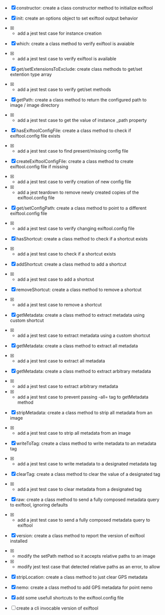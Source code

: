 
- [x] constructor: create a class constructor method to initialize exiftool
- [x] init: create an options object to set exiftool output behavior
- [x] - add a jest test case for instance creation
- [x] which: create a class method to verify exiftool is avaiable
- [x] - add a jest test case to verify exiftool is available
- [x] get/setExtensionsToExclude: create class methods to get/set extention type array
- [x] - add a jest test case to verify get/set methods
- [x] getPath: create a class method to return the configured path to image / image directory
- [x] - add a jest test case to get the value of instance \_path property
- [x] hasExiftoolConfigFile: create a class method to check if exiftool.config file exists
- [x] - add a jest test case to find present/missing config file
- [x] createExiftoolConfigFile: create a class method to create exiftool.config file if missing
- [x] - add a jest test case to verify creation of new config file
- [x] - add a jest teardown to remove newly created copies of the exiftool.config file
- [x] get/setConfigPath: create a class method to point to a different exiftool.config file
- [x] - add a jest test case to verify changing exiftool.config file
- [x] hasShortcut: create a class method to check if a shortcut exists
- [x] - add a jest test case to check if a shortcut exists
- [x] addShortcut: create a class method to add a shortcut
- [x] - add a jest test case to add a shortcut
- [x] removeShortcut: create a class method to remove a shortcut
- [x] - add a jest test case to remove a shortcut
- [x] getMetadata: create a class method to extract metadata using custom shortcut
- [x] - add a jest test case to extract metadata using a custom shortcut
- [x] getMetadata: create a class method to extract all metadata
- [x] - add a jest test case to extract all metadata
- [x] getMetadata: create a class method to extract arbitrary metadata
- [x] - add a jest test case to extract arbitrary metadata
- [x] - add a jest test case to prevent passing -all= tag to getMetadata method
- [x] stripMetadata: create a class method to strip all metadata from an image
- [x] - add a jest test case to strip all metadata from an image
- [x] writeToTag: create a class method to write metadata to an metadata tag
- [x] - add a jest test case to write metadata to a designated metadata tag
- [x] clearTag: create a class method to clear the value of a designated tag
- [x] - add a jest test case to clear metadata from a designated tag
- [x] raw: create a class method to send a fully composed metadata query to exiftool, ignoring defaults
- [x] - add a jest test case to send a fully composed metadata query to exiftool
- [x] version: create a class method to report the version of exiftool installed
- [x] - modify the setPath method so it accepts relative paths to an image
- [x] - modify jest test case that detected relative paths as an error, to allow
- [x] stripLocation: create a class method to just clear GPS metadata
- [x] nemo: create a class method to add GPS metadata for point nemo
- [x] add some usefull shortcuts to the exiftool.config file
- [ ] create a cli invocable version of exiftool


